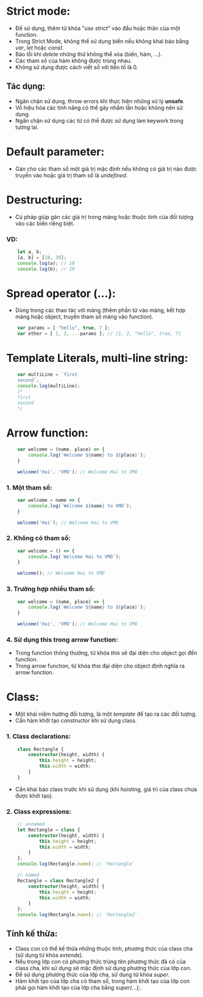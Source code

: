 # **Strict mode:**
- Để sử dụng, thêm từ khóa "*use strict*" vào đầu hoặc thân của một function.
- Trong Strict Mode, không thể sử dụng biến nếu không khai báo bằng *var*, *let* hoặc *const*.
- Báo lỗi khi *delete* những thứ không thể xóa (biến, hàm, ...).
- Các tham số của hàm không được trùng nhau.
- Không sử dụng được cách viết số với tiền tố là 0.
## Tác dụng:
- Ngăn chặn sử dụng, throw errors khi thực hiện những xử lý **unsafe**.
- Vô hiệu hóa các tính năng có thể gây nhầm lẫn hoặc không nên sử dụng.
- Ngăn chặn sử dụng các từ có thể được sử dụng làm keywork trong tương lai.

# **Default parameter:**
- Gán cho các tham số một giá trị mặc định nếu không có giá trị nào được truyền vào hoặc giá trị tham số là *undefined*.

# **Destructuring:**
- Cú pháp giúp gán các giá trị trong mảng hoặc thuộc tính của đối tượng vào các biến riêng biệt.
### **VD:**
```ts
    let a, b;
    [a, b] = [10, 20];
    console.log(a); // 10
    console.log(b); // 20
```

# **Spread operator (...):**
- Dùng trong các thao tác với mảng (thêm phần tử vào mảng, kết hợp mảng hoặc object, truyền tham số mảng vào function).
```ts
    var params = [ "hello", true, 7 ];
    var other = [ 1, 2, ...params ]; // [1, 2, "hello", true, 7]
```

# **Template Literals, multi-line string:**
```ts
    var multiLine = `first
    second`;
    console.log(multiLine);
    /*
    first
    second
    */
```

# **Arrow function:**
```ts
    var welcome = (name, place) => {
        console.log(`Welcome ${name} to ${place}`);
    }

    welcome('Hai', 'VMO'); // Welcome Hai to VMO
```
### 1. Một tham số:
```ts
    var welcome = name => {
        console.log(`Welcome ${name} to VMO`);
    }

    welcome('Hai'); // Welcome Hai to VMO
```
### 2. Không có tham số:
```ts
    var welcome = () => {
        console.log(`Welcome Hai to VMO`);
    }

    welcome(); // Welcome Hai to VMO
```
### 3. Trường hợp nhiều tham số:
```ts
    var welcome = (name, place) => {
        console.log(`Welcome ${name} to ${place}`);
    }

    welcome('Hai', 'VMO'); // Welcome Hai to VMO
```
### 4. Sử dụng this trong arrow function:
- Trong function thông thường, từ khóa *this* sẽ đại diện cho object gọi đến function.
- Trong arrow function, từ khóa *this* đại diện cho object định nghĩa ra arrow function.

# **Class:**
- Một khái niệm hướng đối tượng, là một *template* để tạo ra các đối tượng.
- Cần hàm khởi tạo constructor khi sử dụng class.
### 1. Class declarations:
```ts
    class Rectangle {
        constructor(height, width) {
            this.height = height;
            this.width = width;
        }
    }
```
- Cần khai báo class trước khi sử dụng (khi hoisting, giá trị của class chưa được khởi tạo).
### 2. Class expressions:
```ts
    // unnamed
    let Rectangle = class {
        constructor(height, width) {
            this.height = height;
            this.width = width;
        }
    };
    console.log(Rectangle.name); // 'Rectangle'

    // named
    Rectangle = class Rectangle2 {
        constructor(height, width) {
            this.height = height;
            this.width = width;
        }
    };
    console.log(Rectangle.name); // 'Rectangle2'
```
## Tính kế thừa:
- Class con có thể kế thừa những thuộc tính, phương thức của class cha (sử dụng từ khóa *extends*).
- Nếu trong lớp con có phương thức trùng tên phương thức đã có của class cha, khi sử dụng sẽ mặc định sử dụng phương thức của lớp con.
- Để sử dụng phương thức của lớp cha, sử dụng từ khóa *super*.
- Hàm khởi tạo của lớp cha có tham số, trong hàm khởi tạo của lớp con phải gọi hàm khởi tạo của lớp cha bằng *super(...);*.